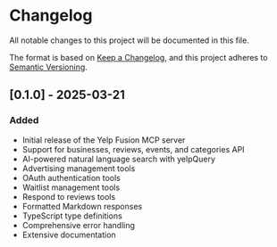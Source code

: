 # Changelog

All notable changes to this project will be documented in this file.

The format is based on [Keep a Changelog](https://keepachangelog.com/en/1.0.0/),
and this project adheres to [Semantic Versioning](https://semver.org/spec/v2.0.0.html).

## [0.1.0] - 2025-03-21

### Added
- Initial release of the Yelp Fusion MCP server
- Support for businesses, reviews, events, and categories API
- AI-powered natural language search with yelpQuery
- Advertising management tools
- OAuth authentication tools
- Waitlist management tools
- Respond to reviews tools
- Formatted Markdown responses
- TypeScript type definitions
- Comprehensive error handling
- Extensive documentation